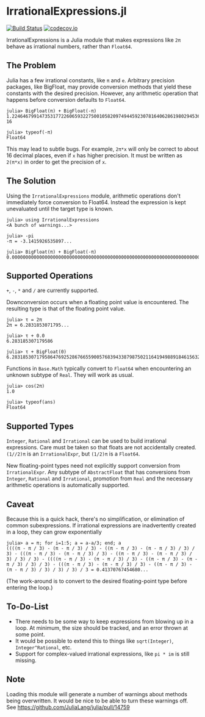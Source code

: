 # IrrationalExpressions.jl

[![Build Status](https://travis-ci.org/perrutquist/IrrationalExpressions.jl.svg?branch=master)](https://travis-ci.org/perrutquist/IrrationalExpressions.jl)
[![codecov.io](http://codecov.io/github/perrutquist/IrrationalExpressions.jl/coverage.svg?branch=master)](http://codecov.io/github/perrutquist/IrrationalExpressions.jl?branch=master)

IrrationalExpressions is a Julia module that makes expressions like `2π` behave as irrational numbers, rather than `Float64`.

## The Problem

Julia has a few irrational constants, like `π` and `e`. Arbitrary precision packages, like BigFloat, may provide conversion methods that yield these constants with the desired precision. However, any arithmetic operation that happens before conversion defaults to `Float64`.
```
julia> BigFloat(π) + BigFloat(-π)
1.224646799147353177226065932275001058209749445923078164062861980294536250318213e-16

julia> typeof(-π)
Float64
```
This may lead to subtle bugs. For example, `2π*x` will only be correct to about 16 decimal places, even if `x` has higher precision. It must be written as `2(π*x)` in order to get the precision of `x`.

## The Solution

Using the `IrrationalExpressions` module, arithmetic operations don't immediately force conversion to Float64. Instead the expression is kept unevaluated until the target type is known.

```
julia> using IrrationalExpressions
<A bunch of warnings...>

julia> -pi
-π = -3.1415926535897...

julia> BigFloat(π) + BigFloat(-π)
0.000000000000000000000000000000000000000000000000000000000000000000000000000000
```

## Supported Operations

`+`, `-`, `*` and `/` are currently supported.

Downconversion occurs when a floating point value is encountered. The resulting type is that of the floating point value.

```
julia> τ = 2π
2π = 6.2831853071795...

julia> τ + 0.0
6.283185307179586

julia> τ + BigFloat(0)
6.283185307179586476925286766559005768394338798750211641949889184615632812572396
```

Functions in `Base.Math` typically convert to `Float64` when encountering an unknown subtype of `Real`. They will work as usual.

```
julia> cos(2π)
1.0

julia> typeof(ans)
Float64
```

## Supported Types

`Integer`, `Rational` and `Irrational` can be used to build irrational expressions.
Care must be taken so that floats are not accidentally created. `(1//2)π` is an `IrrationalExpr`, but `(1/2)π` is a `Float64`.

New floating-point types need not explicitly support conversion from `IrrationalExpr`.
Any subtype of `AbstractFloat` that has conversions from `Integer`, `Rational` and `Irrational`, promotion from `Real` and the necessary arithmetic operations is automatically supported.

## Caveat

Because this is a quick hack, there's no simplification, or elimination of common subexpressions.
If irrational expressions are inadvertently created in a loop, they can grow exponentially
```
julia> a = π; for i=1:5; a = a-a/3; end; a
((((π - π / 3) - (π - π / 3) / 3) - ((π - π / 3) - (π - π / 3) / 3) / 3) - (((π - π / 3) - (π - π / 3) / 3) - ((π - π / 3) - (π - π / 3) / 3) / 3) / 3) - ((((π - π / 3) - (π - π / 3) / 3) - ((π - π / 3) - (π - π / 3) / 3) / 3) - (((π - π / 3) - (π - π / 3) / 3) - ((π - π / 3) - (π - π / 3) / 3) / 3) / 3) / 3 = 0.41370767454680...
```
(The work-around is to convert to the desired floating-point type before entering the loop.)

## To-Do-List

* There needs to be some way to keep expressions from blowing up in a loop. At minimum, the size should be tracked, and an error thrown at some point.
* It would be possible to extend this to things like `sqrt(Integer)`, `Integer^Rational`, etc.
* Support for complex-valued irrational expressions, like `pi * im` is still missing.

## Note

Loading this module will generate a number of warnings about methods being overwritten.
It would be nice to be able to turn these warnings off. See https://github.com/JuliaLang/julia/pull/14759
